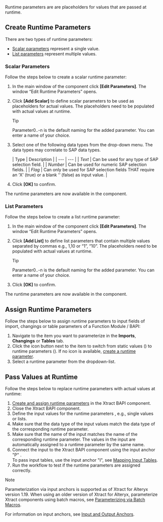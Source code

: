 Runtime parameters are are placeholders for values that are passed at runtime.

## Create Runtime Parameters

There are two types of runtime parameters:

- [Scalar parameters](#scalar-parameters) represent a single value.
- [List parameters](#list-parameters) represent multiple values.

### Scalar Parameters

Follow the steps below to create a scalar runtime parameter:

1. In the main window of the component click **[Edit Parameters]**. The window “Edit Runtime Parameters” opens.

1. Click **[Add Scalar]** to define scalar parameters to be used as placeholders for actual values. The placeholders need to be populated with actual values at runtime.

   Tip

   Parameter0..-n is the default naming for the added parameter. You can enter a name of your choice.

1. Select one of the following data types from the drop-down menu. The data types may correlate to SAP data types.

   | Type | Description | | --- | --- | | *Text* | Can be used for any type of SAP selection field. | | *Number* | Can be used for numeric SAP selection fields. | | *Flag* | Can only be used for SAP selection fields THAT require an ‘X’ (true) or a blank ‘‘ (false) as input value. |

1. Click **[OK]** to confirm.

The runtime parameters are now available in the component.

### List Parameters

Follow the steps below to create a list runtime parameter:

1. In the main window of the component click **[Edit Parameters]**. The window “Edit Runtime Parameters” opens.

1. Click **[Add List]** to define list parameters that contain multiple values separated by commas e.g., 1,10 or “1”, “10”. The placeholders need to be populated with actual values at runtime.

   Tip

   Parameter0..-n is the default naming for the added parameter. You can enter a name of your choice.

1. Click **[OK]** to confirm.

The runtime parameters are now available in the component.

## Assign Runtime Parameters

Follow the steps below to assign runtime parameters to input fields of import, changings or table parameters of a Function Module / BAPI:

1. Navigate to the item you want to parameterize in the **Imports**, **Changings** or **Tables** tab.
1. Click the icon button next to the item to switch from static values () to runtime parameters (). If no icon is available, [create a runtime parameter](#create-runtime-parameters).
1. Select a runtime parameter from the dropdown-list.

## Pass Values at Runtime

Follow the steps below to replace runtime parameters with actual values at runtime:

1. [Create and assign runtime parameters](#create-runtime-parameters) in the Xtract BAPI component.
1. Close the Xtract BAPI component.
1. Define the input values for the runtime parameters , e.g., single values or lists.
1. Make sure that the data type of the input values match the data type of the corresponding runtime parameter.
1. Make sure that the name of the input matches the name of the corresponding runtime parameter. The values in the input are automatically assigned to a runtime parameter by the same name.
1. Connect the input to the Xtract BAPI component using the input anchor "P" .\
   To pass input tables, use the input anchor "I", see [Mapping Input Tables](../input-and-output/#map-input-tables).
1. Run the workflow to test if the runtime parameters are assigned correctly.

Note

Parameterization via input anchors is supported as of Xtract for Alteryx version 1.19. When using an older version of Xtract for Alteryx, parameterize Xtract components using batch macros, see [Parameterizing via Batch Macros](../../../knowledge-base/parameterization-via-batch-macros/).

For information on input anchors, see [Input and Output Anchors](../#input-and-output-anchors).
